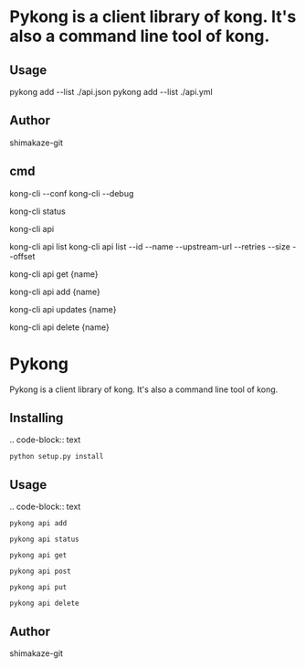
Pykong is a client library of kong.
It's also a command line tool of kong.
===========

## Usage

pykong add --list ./api.json
pykong add --list ./api.yml

## Author

shimakaze-git





## cmd

kong-cli --conf 
kong-cli --debug

kong-cli status

kong-cli api

kong-cli api list
kong-cli api list --id --name --upstream-url --retries --size --offset

kong-cli api get {name}

kong-cli api add {name}

kong-cli api updates {name}

kong-cli api delete {name}



Pykong
=====

Pykong is a client library of kong.
It's also a command line tool of kong.

Installing
----------

.. code-block:: text

    python setup.py install


Usage
----------------

.. code-block:: text

    pykong api add

    pykong api status

    pykong api get

    pykong api post

    pykong api put

    pykong api delete


Author
----------------

shimakaze-git